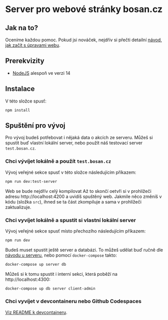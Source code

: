 # Server pro webové stránky bosan.cz

## Jak na to?

Oceníme každou pomoc. Pokud jsi nováček, nejdřív si přečti detailní [návod, jak začít s úpravami webu](./CONTRIBUTING.md).

## Prerekvizity

 - [NodeJS](http://nodejs.org/) alespoň ve verzi 14

## Instalace

V této složce spusť:

```
npm install
```

## Spuštění pro vývoj

Pro vývoj budeš potřebovat i nějaká data o akcích ze serveru. Můžeš si spustit buď vlastní lokální server, nebo použít náš testovací server `test.bosan.cz`.

### Chci vývíjet lokálně a použít `test.bosan.cz`

Vývoj veřejné sekce spusť v této složce následujícím příkazem:

```sh
npm run dev:test-server
```

Web se bude nejdřív celý kompilovat Až to skončí oetvři si v prohlížeči adresu http://localhost:4200 a uvidíš spuštěný web. Jakmile něco změníš v kódu (složka `src`), ihned se ta část zkompiluje a sama v prohlížeči zaktualizuje.

### Chci vyvíjet lokálně a spustit si vlastní lokální server

Vývoj veřejné sekce spusť místo přechozího následujícím příkazem:

```sh
npm run dev
```

Budeš muset spustit ještě server a databázi. To můžeš udělat buď ručně dle [návodu u serveru](../server), nebo pomocí `docker-compose` takto:

```sh
docker-compose up server db
```

Můžeš si k tomu spustit i interní sekci, která poběží na http://localhost:4300:

```sh
docker-compose up db server client-admin
```


### Chci vyvíjet v devcontaineru nebo Github Codespaces

[Viz README k devcontaineru](../.devcontainer/README.md).